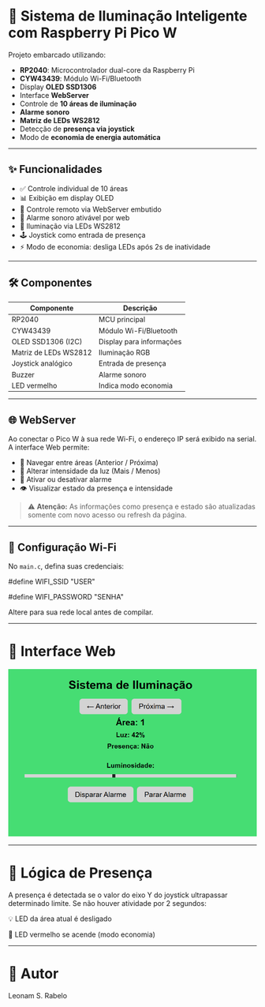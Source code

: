 # 📡 Sistema de Iluminação Inteligente com Raspberry Pi Pico W

Projeto embarcado utilizando:

- **RP2040**: Microcontrolador dual-core da Raspberry Pi
- **CYW43439**: Módulo Wi-Fi/Bluetooth
- Display **OLED SSD1306**
- Interface **WebServer**
- Controle de **10 áreas de iluminação**
- **Alarme sonoro**
- **Matriz de LEDs WS2812**
- Detecção de **presença via joystick**
- Modo de **economia de energia automática**

---

## ✨ Funcionalidades

- ✅ Controle individual de 10 áreas
- 📊 Exibição em display OLED
- 📶 Controle remoto via WebServer embutido
- 🚨 Alarme sonoro ativável por web
- 🌈 Iluminação via LEDs WS2812
- 🕹️ Joystick como entrada de presença
- ⚡️ Modo de economia: desliga LEDs após 2s de inatividade

---

## 🛠️ Componentes

| Componente             | Descrição                         |
|------------------------|-----------------------------------|
| RP2040                 | MCU principal                     |
| CYW43439               | Módulo Wi-Fi/Bluetooth            |
| OLED SSD1306 (I2C)     | Display para informações          |
| Matriz de LEDs WS2812  | Iluminação RGB                    |
| Joystick analógico     | Entrada de presença               |
| Buzzer                 | Alarme sonoro                     |
| LED vermelho           | Indica modo economia              |

---

## 🌐 WebServer

Ao conectar o Pico W à sua rede Wi-Fi, o endereço IP será exibido na serial. A interface Web permite:

- 🔁 Navegar entre áreas (Anterior / Próxima)
- 🔆 Alterar intensidade da luz (Mais / Menos)
- 🚨 Ativar ou desativar alarme
- 👁️ Visualizar estado da presença e intensidade

> ⚠️ **Atenção:** As informações como presença e estado são atualizadas somente com novo acesso ou refresh da página.

---

## 📶 Configuração Wi-Fi

No `main.c`, defina suas credenciais:

#define WIFI_SSID "USER"

#define WIFI_PASSWORD "SENHA"

Altere para sua rede local antes de compilar.

---

# 📸 Interface Web
![WebServer](image-1.png)

---

# 🧠 Lógica de Presença
A presença é detectada se o valor do eixo Y do joystick ultrapassar determinado limite. Se não houver atividade por 2 segundos:

💡 LED da área atual é desligado

🔴 LED vermelho se acende (modo economia)

---

# 📃 Autor
Leonam S. Rabelo